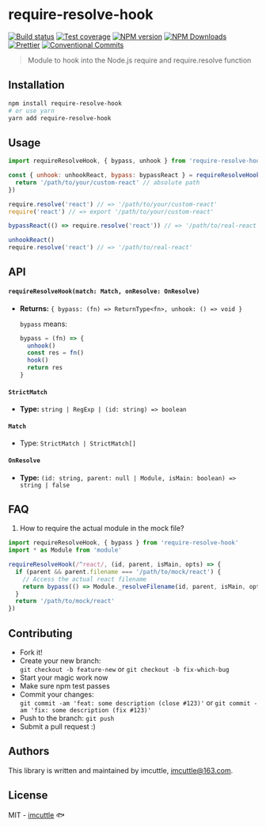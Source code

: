 # require-resolve-hook

[![Build status](https://img.shields.io/travis/imcuttle/require-resolve-hook/master.svg?style=flat-square)](https://travis-ci.org/imcuttle/require-resolve-hook)
[![Test coverage](https://img.shields.io/codecov/c/github/imcuttle/require-resolve-hook.svg?style=flat-square)](https://codecov.io/github/imcuttle/require-resolve-hook?branch=master)
[![NPM version](https://img.shields.io/npm/v/require-resolve-hook.svg?style=flat-square)](https://www.npmjs.com/package/require-resolve-hook)
[![NPM Downloads](https://img.shields.io/npm/dm/require-resolve-hook.svg?style=flat-square&maxAge=43200)](https://www.npmjs.com/package/require-resolve-hook)
[![Prettier](https://img.shields.io/badge/code_style-prettier-ff69b4.svg?style=flat-square)](https://prettier.io/)
[![Conventional Commits](https://img.shields.io/badge/Conventional%20Commits-1.0.0-yellow.svg?style=flat-square)](https://conventionalcommits.org)

> Module to hook into the Node.js require and require.resolve function

## Installation

```bash
npm install require-resolve-hook
# or use yarn
yarn add require-resolve-hook
```

## Usage

```javascript
import requireResolveHook, { bypass, unhook } from 'require-resolve-hook'

const { unhook: unhookReact, bypass: bypassReact } = requireResolveHook('react', (id, parent, isMain) => {
  return '/path/to/your/custom-react' // absolute path
})

require.resolve('react') // => '/path/to/your/custom-react'
require('react') // => export '/path/to/your/custom-react'

bypassReact(() => require.resolve('react')) // => '/path/to/real-react'

unhookReact()
require.resolve('react') // => '/path/to/real-react'
```

## API

#### `requireResolveHook(match: Match, onResolve: OnResolve)`

- **Returns:** `{ bypass: (fn) => ReturnType<fn>, unhook: () => void }`

  `bypass` means:

  ```javascript
  bypass = (fn) => {
    unhook()
    const res = fn()
    hook()
    return res
  }
  ```

#### `StrictMatch`

- **Type:** `string | RegExp | (id: string) => boolean`

#### `Match`

- Type: `StrictMatch | StrictMatch[]`

#### `OnResolve`

- **Type:** `(id: string, parent: null | Module, isMain: boolean) => string | false`

## FAQ

1. How to require the actual module in the mock file?

```javascript
import requireResolveHook, { bypass } from 'require-resolve-hook'
import * as Module from 'module'

requireResolveHook(/^react/, (id, parent, isMain, opts) => {
  if (parent && parent.filename === '/path/to/mock/react') {
    // Access the actual react filename
    return bypass(() => Module._resolveFilename(id, parent, isMain, opts))
  }
  return '/path/to/mock/react'
})
```

## Contributing

- Fork it!
- Create your new branch:  
  `git checkout -b feature-new` or `git checkout -b fix-which-bug`
- Start your magic work now
- Make sure npm test passes
- Commit your changes:  
  `git commit -am 'feat: some description (close #123)'` or `git commit -am 'fix: some description (fix #123)'`
- Push to the branch: `git push`
- Submit a pull request :)

## Authors

This library is written and maintained by imcuttle, <a href="mailto:imcuttle@163.com">imcuttle@163.com</a>.

## License

MIT - [imcuttle](https://github.com/imcuttle) 🐟

